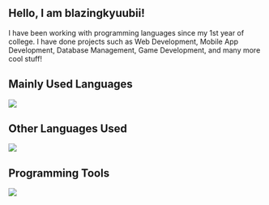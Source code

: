 <h2>Hello, I am blazingkyuubii!</h2>

<p>I have been working with programming languages since my 1st year of college. I have done projects such as Web Development, Mobile App Development, Database Management, Game Development, and many more cool stuff!</p>
<h2>Mainly Used Languages</h2>
<img src="https://skillicons.dev/icons?i=html,css,js,php" />
<h2>Other Languages Used</h2>
<img src="https://skillicons.dev/icons?i=cpp,cs,laravel,java,ts,r"/>
<h2>Programming Tools</h2>
<img src="https://skillicons.dev/icons?i=androidstudio,docker,figma,git,netlify,postman,unity,vscode"/>
